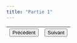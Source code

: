 ```yaml
---
title: "Partie 1"
---
```

|<button onclick="window.location.href='https://vhascoet-pro.github.io/portfolio-bts.github.io/rds2/RDS2_1';">Précédent</button>|<button onclick="window.location.href='https://vhascoet-pro.github.io/portfolio-bts.github.io/rds2/RDS2_2';">Suivant</button>|
|--|--|